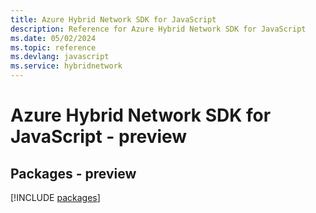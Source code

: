 ```yaml
---
title: Azure Hybrid Network SDK for JavaScript
description: Reference for Azure Hybrid Network SDK for JavaScript
ms.date: 05/02/2024
ms.topic: reference
ms.devlang: javascript
ms.service: hybridnetwork
---
```

# Azure Hybrid Network SDK for JavaScript - preview
## Packages - preview
[!INCLUDE [packages](hybrid-network-index.md)]